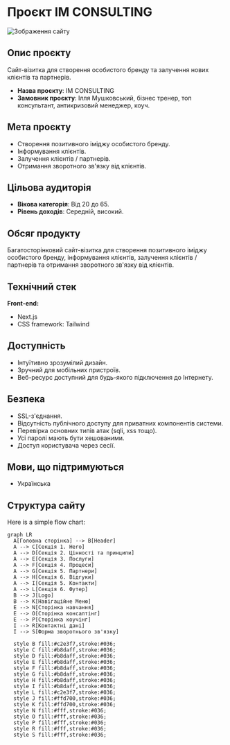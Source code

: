 # Проєкт IM CONSULTING

![Зображення сайту](https://im-consulting.vercel.app/_next/image?url=%2Fimages%2Fprocess%2Fprocess1.jpg&w=640&q=100)

## Опис проєкту

Сайт-візитка для створення особистого бренду та залучення нових клієнтів та партнерів.

- **Назва проєкту**: IM CONSULTING
- **Замовник проєкту**: Ілля Мушковський, бізнес тренер, топ консультант, антикризовий менеджер, коуч.

## Мета проєкту

- Створення позитивного іміджу особистого бренду.
- Інформування клієнтів.
- Залучення клієнтів / партнерів.
- Отримання зворотного зв'язку від клієнтів.

## Цільова аудиторія

- **Вікова категорія**: Від 20 до 65.
- **Рівень доходів**: Середній, високий.

## Обсяг продукту

Багатосторінковий сайт-візитка для створення позитивного іміджу особистого бренду, інформування клієнтів, залучення клієнтів / партнерів та отримання зворотного зв'язку від клієнтів.

## Технічний стек

**Front-end:**

- Next.js
- CSS framework: Tailwind

## Доступність

- Інтуїтивно зрозумілий дизайн.
- Зручний для мобільних пристроїв.
- Веб-ресурс доступний для будь-якого підключення до Інтернету.

## Безпека

- SSL-з'єднання.
- Відсутність публічного доступу для приватних компонентів системи.
- Перевірка основних типів атак (sqli, xss тощо).
- Усі паролі мають бути хешованими.
- Доступ користувача через сесії.

## Мови, що підтримуються

- Українська

## Структура сайту

Here is a simple flow chart:

```mermaid
graph LR
  A[Головна сторінка] --> B[Header]
  A --> C[Секція 1. Hero]
  A --> D[Секція 2. Цінності та принципи]
  A --> E[Секція 3. Послуги]
  A --> F[Секція 4. Процеси]
  A --> G[Секція 5. Партнери]
  A --> H[Секція 6. Відгуки]
  A --> I[Секція 5. Контакти]
  A --> L[Секція 6. Футер]
  B --> J[Logo]
  B --> K[Навігаційне Меню]
  E --> N[Сторінка навчання]
  E --> O[Сторінка консалтінг]
  E --> P[Сторінка коучінг]
  I --> R[Контактні дані]
  I --> S[Форма зворотнього зв'язку]

  style B fill:#c2e3f7,stroke:#036;
  style C fill:#b8daff,stroke:#036;
  style D fill:#b8daff,stroke:#036;
  style E fill:#b8daff,stroke:#036;
  style F fill:#b8daff,stroke:#036;
  style G fill:#b8daff,stroke:#036;
  style H fill:#b8daff,stroke:#036;
  style I fill:#b8daff,stroke:#036;
  style L fill:#c2e3f7,stroke:#036;
  style J fill:#ffd700,stroke:#036;
  style K fill:#ffd700,stroke:#036;
  style N fill:#fff,stroke:#036;
  style O fill:#fff,stroke:#036;
  style P fill:#fff,stroke:#036;
  style R fill:#fff,stroke:#036;
  style S fill:#fff,stroke:#036;

```
